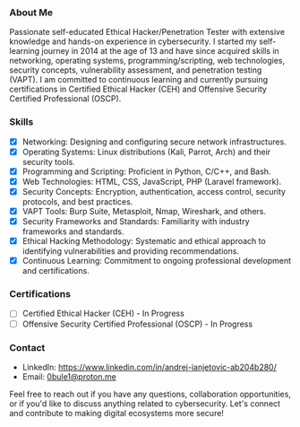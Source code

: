 ### About Me
Passionate self-educated Ethical Hacker/Penetration Tester with extensive knowledge and hands-on experience in cybersecurity. I started my self-learning journey in 2014 at the age of 13 and have since acquired skills in networking, operating systems, programming/scripting, web technologies, security concepts, vulnerability assessment, and penetration testing (VAPT). I am committed to continuous learning and currently pursuing certifications in Certified Ethical Hacker (CEH) and Offensive Security Certified Professional (OSCP).

### Skills
- [x] Networking: Designing and configuring secure network infrastructures.
- [x] Operating Systems: Linux distributions (Kali, Parrot, Arch) and their security tools.
- [x] Programming and Scripting: Proficient in Python, C/C++, and Bash.
- [x] Web Technologies: HTML, CSS, JavaScript, PHP (Laravel framework).
- [x] Security Concepts: Encryption, authentication, access control, security protocols, and best practices.
- [x] VAPT Tools: Burp Suite, Metasploit, Nmap, Wireshark, and others.
- [x] Security Frameworks and Standards: Familiarity with industry frameworks and standards.
- [x] Ethical Hacking Methodology: Systematic and ethical approach to identifying vulnerabilities and providing recommendations.
- [x] Continuous Learning: Commitment to ongoing professional development and certifications.

### Certifications
- [ ] Certified Ethical Hacker (CEH) - In Progress
- [ ] Offensive Security Certified Professional (OSCP) - In Progress

### Contact
- LinkedIn: https://www.linkedin.com/in/andrej-janjetovic-ab204b280/
- Email: 0bule1@proton.me

Feel free to reach out if you have any questions, collaboration opportunities, or if you'd like to discuss anything related to cybersecurity. Let's connect and contribute to making digital ecosystems more secure!
